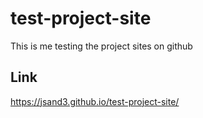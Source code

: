 # test-project-site
This is me testing the project sites on github

## Link
https://jsand3.github.io/test-project-site/
